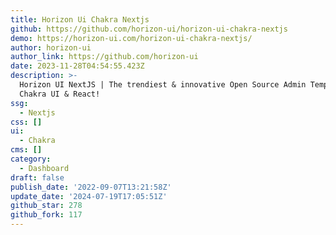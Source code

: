 ```yaml
---
title: Horizon Ui Chakra Nextjs
github: https://github.com/horizon-ui/horizon-ui-chakra-nextjs
demo: https://horizon-ui.com/horizon-ui-chakra-nextjs/
author: horizon-ui
author_link: https://github.com/horizon-ui
date: 2023-11-28T04:54:55.423Z
description: >-
  Horizon UI NextJS | The trendiest & innovative Open Source Admin Template for
  Chakra UI & React!
ssg:
  - Nextjs
css: []
ui:
  - Chakra
cms: []
category:
  - Dashboard
draft: false
publish_date: '2022-09-07T13:21:58Z'
update_date: '2024-07-19T17:05:51Z'
github_star: 278
github_fork: 117
---
```

